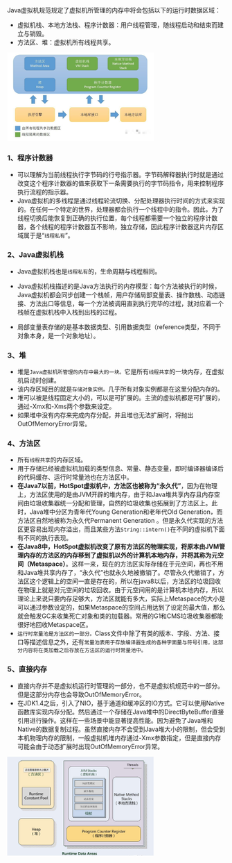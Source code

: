 Java虚拟机规范规定了虚拟机所管理的内存中将会包括以下的运行时数据区域：

- 虚拟机栈、本地方法栈、程序计数器：用户线程管理，随线程启动和结束而建立与销毁。
- 方法区、堆：虚拟机所有线程共享。

<img src=".images/20200410234228.png" alt="image-20200310122020760" style="zoom:33%;" />

### 1、程序计数器

- 可以理解为当前线程执行字节码的行号指示器。字节码解释器执行时就是通过改变这个程序计数器的值来获取下一条需要执行的字节码指令，用来控制程序执行流程的指示器。
- Java虚拟机的多线程是通过线程轮流切换、分配处理器执行时间的方式来实现的。在任何一个特定的世界，处理器都会执行一个线程中的指令。因此，为了线程切换后能恢复到正确的执行位置，每个线程都需要一个独立的程序计数器，各个线程的程序计数器互不影响，独立存储，因此程序计数器这片内存区域属于是“`线程私有`”。



### 2、Java虚拟机栈

- Java虚拟机栈也是`线程私有`的，生命周期与线程相同。

- Java虚拟机栈描述的是Java方法执行的内存模型：每个方法被执行的时候，Java虚拟机都会同步创建一个栈帧，用户存储局部变量表、操作数栈、动态链接、方法出口等信息，每一个方法被调用直到执行完毕的过程，就对应着一个栈帧在虚拟机栈中入栈到出栈的过程。

- 局部变量表存储的是基本数据类型、引用数据类型（reference类型，不同于对象本身，是一个对象地址）。



### 3、堆

- 堆是`Java虚拟机所管理的内存中最大的一块。`它是所有`线程共享`的一块内存，在虚拟机启动时创建。
- 该内存区域目的就是`存储对象实例。`几乎所有对象实例都是在这里分配内存的。
- 堆可以被是线程固定大小的，可以是可扩展的。主流的虚拟机都是可扩展的，通过-Xmx和-Xms两个参数来设定。
- 如果堆中没有内存来完成内存分配，并且堆也无法扩展时，将抛出OutOfMemoryError异常。



### 4、方法区

- 所有`线程共享`的内存区域。
- 用于存储已经被虚拟机加载的类型信息、常量、静态变量，即时编译器编译后的代码缓存、运行时常量池也在方法区中。
- **在Java7以前，HotSpot虚拟机中，方法区也被称为“永久代”**，因为在物理上，方法区使用的是由JVM开辟的堆内存，由于和Java堆共享内存且内存空间由垃圾收集器统一分配和管理，自然的垃圾收集也拓展到了方法区上。此时，Java堆中分区为青年代Young Generation和老年代Old Generation，而方法区自然地被称为永久代Permanent Generation 。但是永久代实现的方法区更容易出现内存溢出，而且某些方法`String::intern()`在不同的虚拟机下面有不同的执行表现。
- **在Java8中，HotSpot虚拟机改变了原有方法区的物理实现，将原本由JVM管理内存的方法区的内存移到了虚拟机以外的计算机本地内存，并将其称为元空间（Metaspace）**。这样一来，现在的方法区实际存储在于元空间，再也不用和Java堆共享内存了，“永久代”也就永久地被撤销了。尽管永久代撤销了，方法区这个逻辑上的空间一直是存在的，所以在java8以后，方法区的垃圾回收在物理上就是对元空间的垃圾回收。由于元空间用的是计算机本地内存，所以理论上来说只要内存足够大，方法区就能有多大，实际上Metaspace的大小是可以通过参数设定的，如果Metaspace的空间占用达到了设定的最大值，那么就会触发GC来收集死亡对象和类的加载器。常用的G1和CMS垃圾收集器都能很好地回收Metaspace区。
- `运行时常量池是方法区的一部分。`Class文件中除了有类的版本、字段、方法、接口等描述信息之外，还有`常量池表用于存放编译器生成的各种字面量与符号引用，这部分内容将在类加载之后存放在方法区的运行时常量池中。`



### 5、直接内存

- 直接内存并不是虚拟机运行时管理的一部分，也不是虚拟机规范中的一部分。但是这部分内存也会导致OutOfMemoryError。
- 在JDK1.4之后，引入了NIO，基于通道和缓冲区的IO方式。它可以使用Native函数库实现内存分配。然后通过一个存储在Java堆中的DirectByteBuffer直接引用进行操作。这样在一些场景中能显著提高性能。因为避免了Java堆和Native的数据复制过程。虽然直接内存不会受到Java堆大小的限制，但会受到本机物理内存的限制，一般虚拟机堆内存通过-Xmx参数指定，但是直接内存可能会由于动态扩展时出现OutOfMemoryError异常。

<img src=".images/20200410234244.png" alt="image-20200310133540499" style="zoom:33%;" />